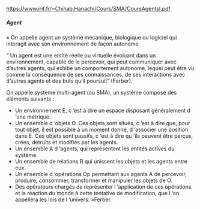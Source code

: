https://www.irit.fr/~Chihab.Hanachi/Cours/SMA/CoursAgentsI.pdf

##### Agent
« On appelle agent un système mécanique, biologique ou logiciel qui interagit avec son environnement  de façon autonome 

“ Un agent est une entité réelle ou virtuelle évoluant dans un environnement, capable de le percevoir, qui peut communiquer avec d’autres agents, qui exhibe un comportement autonome, lequel peut être vu comme la conséquence de ses connaissances, de ses interactions avec d’autres agents et des buts qu’il poursuit” (Ferber).

On appelle système multi-agent (ou SMA), un système composé des éléments suivants : 
- Un environnement E, c ’est à dire un espace disposant généralement d ’une métrique.
- Un ensemble d ’objets O. Ces objets sont situés, c ’est à dire que, pour tout objet, il est possible à un moment donné, d ’associer une position dans E. Ces objets sont passifs, c ’est à dire qu ’ils peuvent être perçus, crées, détruits et modifiés par les agents.
- Un ensemble A d ’agents, qui représentent les entités actives du système. 
- Un ensemble de relations R qui unissent les objets et les agents entre eux. 
- Un ensemble d ’opérations Op permettant aux agents A de percevoir, produire, consommer, transformer et manipuler les objets de O. 
- Des opérateurs chargés de représenter l ’application de ces opérations et la réaction du monde à cette tentative de modification, que l ’on appellera les lois de l ’univers. »Ferber.